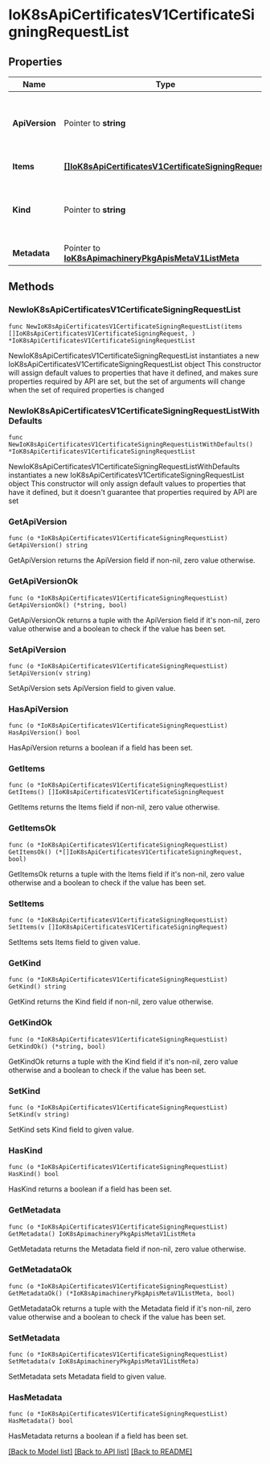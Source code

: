 # IoK8sApiCertificatesV1CertificateSigningRequestList

## Properties

Name | Type | Description | Notes
------------ | ------------- | ------------- | -------------
**ApiVersion** | Pointer to **string** | APIVersion defines the versioned schema of this representation of an object. Servers should convert recognized schemas to the latest internal value, and may reject unrecognized values. More info: https://git.k8s.io/community/contributors/devel/sig-architecture/api-conventions.md#resources | [optional] 
**Items** | [**[]IoK8sApiCertificatesV1CertificateSigningRequest**](IoK8sApiCertificatesV1CertificateSigningRequest.md) | items is a collection of CertificateSigningRequest objects | 
**Kind** | Pointer to **string** | Kind is a string value representing the REST resource this object represents. Servers may infer this from the endpoint the client submits requests to. Cannot be updated. In CamelCase. More info: https://git.k8s.io/community/contributors/devel/sig-architecture/api-conventions.md#types-kinds | [optional] 
**Metadata** | Pointer to [**IoK8sApimachineryPkgApisMetaV1ListMeta**](IoK8sApimachineryPkgApisMetaV1ListMeta.md) |  | [optional] 

## Methods

### NewIoK8sApiCertificatesV1CertificateSigningRequestList

`func NewIoK8sApiCertificatesV1CertificateSigningRequestList(items []IoK8sApiCertificatesV1CertificateSigningRequest, ) *IoK8sApiCertificatesV1CertificateSigningRequestList`

NewIoK8sApiCertificatesV1CertificateSigningRequestList instantiates a new IoK8sApiCertificatesV1CertificateSigningRequestList object
This constructor will assign default values to properties that have it defined,
and makes sure properties required by API are set, but the set of arguments
will change when the set of required properties is changed

### NewIoK8sApiCertificatesV1CertificateSigningRequestListWithDefaults

`func NewIoK8sApiCertificatesV1CertificateSigningRequestListWithDefaults() *IoK8sApiCertificatesV1CertificateSigningRequestList`

NewIoK8sApiCertificatesV1CertificateSigningRequestListWithDefaults instantiates a new IoK8sApiCertificatesV1CertificateSigningRequestList object
This constructor will only assign default values to properties that have it defined,
but it doesn't guarantee that properties required by API are set

### GetApiVersion

`func (o *IoK8sApiCertificatesV1CertificateSigningRequestList) GetApiVersion() string`

GetApiVersion returns the ApiVersion field if non-nil, zero value otherwise.

### GetApiVersionOk

`func (o *IoK8sApiCertificatesV1CertificateSigningRequestList) GetApiVersionOk() (*string, bool)`

GetApiVersionOk returns a tuple with the ApiVersion field if it's non-nil, zero value otherwise
and a boolean to check if the value has been set.

### SetApiVersion

`func (o *IoK8sApiCertificatesV1CertificateSigningRequestList) SetApiVersion(v string)`

SetApiVersion sets ApiVersion field to given value.

### HasApiVersion

`func (o *IoK8sApiCertificatesV1CertificateSigningRequestList) HasApiVersion() bool`

HasApiVersion returns a boolean if a field has been set.

### GetItems

`func (o *IoK8sApiCertificatesV1CertificateSigningRequestList) GetItems() []IoK8sApiCertificatesV1CertificateSigningRequest`

GetItems returns the Items field if non-nil, zero value otherwise.

### GetItemsOk

`func (o *IoK8sApiCertificatesV1CertificateSigningRequestList) GetItemsOk() (*[]IoK8sApiCertificatesV1CertificateSigningRequest, bool)`

GetItemsOk returns a tuple with the Items field if it's non-nil, zero value otherwise
and a boolean to check if the value has been set.

### SetItems

`func (o *IoK8sApiCertificatesV1CertificateSigningRequestList) SetItems(v []IoK8sApiCertificatesV1CertificateSigningRequest)`

SetItems sets Items field to given value.


### GetKind

`func (o *IoK8sApiCertificatesV1CertificateSigningRequestList) GetKind() string`

GetKind returns the Kind field if non-nil, zero value otherwise.

### GetKindOk

`func (o *IoK8sApiCertificatesV1CertificateSigningRequestList) GetKindOk() (*string, bool)`

GetKindOk returns a tuple with the Kind field if it's non-nil, zero value otherwise
and a boolean to check if the value has been set.

### SetKind

`func (o *IoK8sApiCertificatesV1CertificateSigningRequestList) SetKind(v string)`

SetKind sets Kind field to given value.

### HasKind

`func (o *IoK8sApiCertificatesV1CertificateSigningRequestList) HasKind() bool`

HasKind returns a boolean if a field has been set.

### GetMetadata

`func (o *IoK8sApiCertificatesV1CertificateSigningRequestList) GetMetadata() IoK8sApimachineryPkgApisMetaV1ListMeta`

GetMetadata returns the Metadata field if non-nil, zero value otherwise.

### GetMetadataOk

`func (o *IoK8sApiCertificatesV1CertificateSigningRequestList) GetMetadataOk() (*IoK8sApimachineryPkgApisMetaV1ListMeta, bool)`

GetMetadataOk returns a tuple with the Metadata field if it's non-nil, zero value otherwise
and a boolean to check if the value has been set.

### SetMetadata

`func (o *IoK8sApiCertificatesV1CertificateSigningRequestList) SetMetadata(v IoK8sApimachineryPkgApisMetaV1ListMeta)`

SetMetadata sets Metadata field to given value.

### HasMetadata

`func (o *IoK8sApiCertificatesV1CertificateSigningRequestList) HasMetadata() bool`

HasMetadata returns a boolean if a field has been set.


[[Back to Model list]](../README.md#documentation-for-models) [[Back to API list]](../README.md#documentation-for-api-endpoints) [[Back to README]](../README.md)


